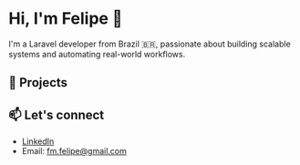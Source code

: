 # Hi, I'm Felipe 👋

I'm a Laravel developer from Brazil 🇧🇷, passionate about building scalable systems and automating real-world workflows.

## 🚀 Projects


## 📫 Let's connect
- [LinkedIn](https://linkedin.com/in/flp-developer)
- Email: fm.felipe@gmail.com


<!--
**flpdev/flpdev** is a ✨ _special_ ✨ repository because its `README.md` (this file) appears on your GitHub profile.

Here are some ideas to get you started:

- 🔭 I’m currently working on ...
- 🌱 I’m currently learning ...
- 👯 I’m looking to collaborate on ...
- 🤔 I’m looking for help with ...
- 💬 Ask me about ...
- 📫 How to reach me: ...
- 😄 Pronouns: ...
- ⚡ Fun fact: ...
-->
